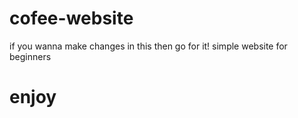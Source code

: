 # cofee-website
if you wanna make changes in this then go for it!
simple website for beginners
# enjoy 

